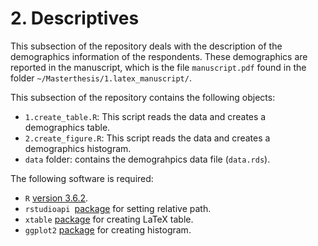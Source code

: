 # 2. Descriptives
This subsection of the repository deals with the description of the demographics information of the respondents. These demographics are reported in the manuscript, which is the file `manuscript.pdf` found in the folder `~/Masterthesis/1.latex_manuscript/`. 

This subsection of the repository contains the following objects: 
* `1.create_table.R`: This script reads the data and creates a demographics table.
* `2.create_figure.R`: This script reads the data and creates a demographics histogram.
* `data` folder: contains the demograhpics data file (`data.rds`).

The following software is required:  
* `R` [version 3.6.2](https://www.r-project.org/).
* `rstudioapi `[package](https://cran.rstudio.com/web/packages/rstudioapi/index.html) for setting relative path.
* `xtable` [package](http://xtable.r-forge.r-project.org/) for creating LaTeX table. 
* `ggplot2` [package](https://cran.r-project.org/web/packages/ggplot2/index.html) for creating histogram. 
